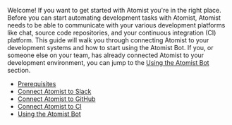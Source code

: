 Welcome!  If you want to get started with Atomist you're in the right
place.  Before you can start automating development tasks with
Atomist, Atomist needs to be able to communicate with your various
development platforms like chat, source code repositories, and your
continuous integration (CI) platform.  This guide will walk you
through connecting Atomist to your development systems and how to
start using the Atomist Bot. If you, or someone else on your team,
has already connected Atomist to your development environment, you can
jump to the [Using the Atomist Bot][bot] section.

-   [Prerequisites][prereq]
-   [Connect Atomist to Slack][slack]
-   [Connect Atomist to GitHub][github]
-   [Connect Atomist to CI][ci]
-   [Using the Atomist Bot][bot]

[prereq]: prerequisites.md (Getting Started - Prerequisites)
[slack]: slack.md (Getting Started - Connect Atomist & Slack)
[github]: github.md (Getting Started - Connect Atomist & GitHub)
[ci]: ci.md (Getting Started - Connect Atomist & CI)
[bot]: bot.md (Getting Started - Atomist Bot)
